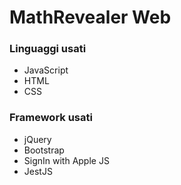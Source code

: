 # MathRevealer Web
### Linguaggi usati
- JavaScript
- HTML
- CSS

### Framework usati
- jQuery
- Bootstrap
- SignIn with Apple JS
- JestJS
